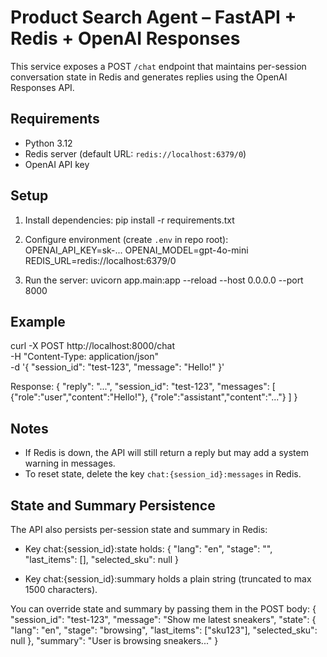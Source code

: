 # Product Search Agent – FastAPI + Redis + OpenAI Responses

This service exposes a POST `/chat` endpoint that maintains per-session conversation state in Redis and generates replies using the OpenAI Responses API.

## Requirements
- Python 3.12
- Redis server (default URL: `redis://localhost:6379/0`)
- OpenAI API key

## Setup
1. Install dependencies:
   pip install -r requirements.txt

2. Configure environment (create `.env` in repo root):
   OPENAI_API_KEY=sk-...
   OPENAI_MODEL=gpt-4o-mini
   REDIS_URL=redis://localhost:6379/0

3. Run the server:
   uvicorn app.main:app --reload --host 0.0.0.0 --port 8000

## Example
curl -X POST http://localhost:8000/chat \
  -H "Content-Type: application/json" \
  -d '{
        "session_id": "test-123",
        "message": "Hello!"
      }'

Response:
{
  "reply": "...",
  "session_id": "test-123",
  "messages": [
    {"role":"user","content":"Hello!"},
    {"role":"assistant","content":"..."}
  ]
}

## Notes
- If Redis is down, the API will still return a reply but may add a system warning in messages.
- To reset state, delete the key `chat:{session_id}:messages` in Redis.
## State and Summary Persistence
The API also persists per-session state and summary in Redis:

- Key chat:{session_id}:state holds:
  {
    "lang": "en",
    "stage": "",
    "last_items": [],
    "selected_sku": null
  }

- Key chat:{session_id}:summary holds a plain string (truncated to max 1500 characters).

You can override state and summary by passing them in the POST body:
{
  "session_id": "test-123",
  "message": "Show me latest sneakers",
  "state": { "lang": "en", "stage": "browsing", "last_items": ["sku123"], "selected_sku": null },
  "summary": "User is browsing sneakers..."
}
